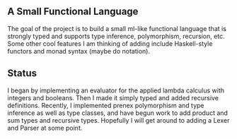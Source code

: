 ## A Small Functional Language
The goal of the project is to build a small ml-like functional language that is strongly typed and supports type inference, polymorphism, recursion, etc.
Some other cool features I am thinking of adding include Haskell-style functors and monad syntax (maybe do notation).
## Status
I began by implementing an evaluator for the applied lambda calculus with integers and booleans.
Then I made it simply typed and added recursive definitions.
Recently, I implemented prenex polymorphism and type inference as well as type classes, and have begun work to add product and sum types and recursive types.
Hopefully I will get around to adding a Lexer and Parser at some point.
